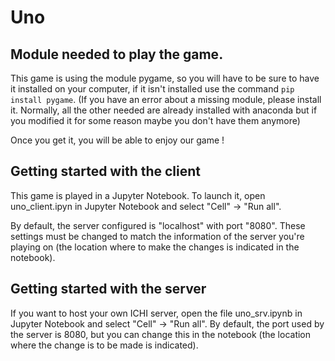 # Uno



## Module needed to play the game. 

This game is using the module pygame, so you will have to be sure to have it installed on your computer, if it isn't installed use the command `pip install pygame`.
(If you have an error about a missing module, please install it. Normally, all the other needed are already installed with anaconda but if you modified it for some reason maybe you don't have them anymore)

Once you get it, you will be able to enjoy our game !

## Getting started with the client

This game is played in a Jupyter Notebook. To launch it, open uno_client.ipyn in Jupyter Notebook and select "Cell" -> "Run all".

By default, the server configured is "localhost" with port "8080". These settings must be changed to match the information of the server you're playing on (the location where to make the changes is indicated in the notebook).

## Getting started with the server

If you want to host your own ICHI server, open the file uno_srv.ipynb in Jupyter Notebook and select "Cell" -> "Run all". By default, the port used by the server is 8080, but you can change this in the notebook (the location where the change is to be made is indicated).
